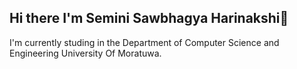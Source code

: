 ## Hi there I'm Semini Sawbhagya Harinakshi👋
I'm currently studing in the Department of Computer Science and Engineering University Of Moratuwa.

<!--
**Semini-Sawbhagya/Semini-Sawbhagya** is a ✨ _special_ ✨ repository because its `README.md` (this file) appears on your GitHub profile.

Here are some ideas to get you started:

- 🔭 I’m currently working on ...
- 🌱 I’m currently learning ...
- 👯 I’m looking to collaborate on ...
- 🤔 I’m looking for help with ...
- 💬 Ask me about ...
- 📫 How to reach me: ...
- 😄 Pronouns: ...
- ⚡ Fun fact: ...
-->
